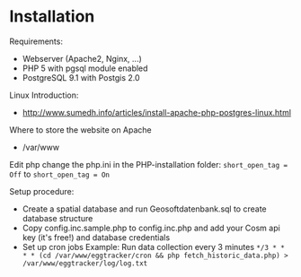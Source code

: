 Installation
==========

Requirements:
* Webserver (Apache2, Nginx, ...)
* PHP 5 with pgsql module enabled
* PostgreSQL 9.1 with Postgis 2.0

Linux Introduction:
* http://www.sumedh.info/articles/install-apache-php-postgres-linux.html

Where to store the website on Apache
*	/var/www

Edit php
change the php.ini in the PHP-installation folder:
	```short_open_tag = Off```
to
	```short_open_tag = On```

Setup procedure:
* Create a spatial database and run Geosoftdatenbank.sql to create database structure
* Copy config.inc.sample.php to config.inc.php and add your Cosm api key (it's free!) and database credentials
* Set up cron jobs
	Example: Run data collection every 3 minutes
	```*/3 * * * * (cd /var/www/eggtracker/cron && php fetch_historic_data.php) > /var/www/eggtracker/log/log.txt```
